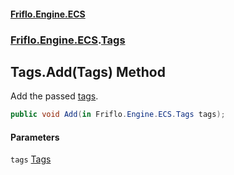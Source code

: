 #### [Friflo.Engine.ECS](index.md 'index')
### [Friflo.Engine.ECS](Friflo.Engine.ECS.md 'Friflo.Engine.ECS').[Tags](Tags.md 'Friflo.Engine.ECS.Tags')

## Tags.Add(Tags) Method

Add the passed [tags](Tags.Add(Tags).md#Friflo.Engine.ECS.Tags.Add(Friflo.Engine.ECS.Tags).tags 'Friflo.Engine.ECS.Tags.Add(Friflo.Engine.ECS.Tags).tags').

```csharp
public void Add(in Friflo.Engine.ECS.Tags tags);
```
#### Parameters

<a name='Friflo.Engine.ECS.Tags.Add(Friflo.Engine.ECS.Tags).tags'></a>

`tags` [Tags](Tags.md 'Friflo.Engine.ECS.Tags')